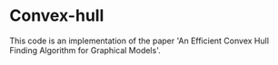 # Convex-hull
This code is an implementation of the paper 'An Efficient Convex Hull Finding Algorithm for Graphical Models'.
